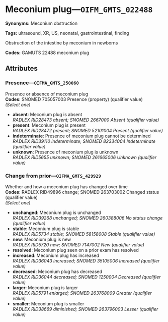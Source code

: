 # Meconium plug—`OIFM_GMTS_022488`

**Synonyms:** Meconium obstruction

**Tags:** ultrasound, XR, US, neonatal, gastrointestinal, finding

Obstruction of the intestine by meconium in newborns

**Codes:** GAMUTS 22488 meconium plug

## Attributes

### Presence—`OIFMA_GMTS_250060`

Presence or absence of meconium plug  
**Codes**: SNOMED 705057003 Presence (property) (qualifier value)  
*(Select one)*

- **absent**: Meconium plug is absent  
_RADLEX RID28473 absent; SNOMED 2667000 Absent (qualifier value)_
- **present**: Meconium plug is present  
_RADLEX RID28472 present; SNOMED 52101004 Present (qualifier value)_
- **indeterminate**: Presence of meconium plug cannot be determined  
_RADLEX RID39110 indeterminate; SNOMED 82334004 Indeterminate (qualifier value)_
- **unknown**: Presence of meconium plug is unknown  
_RADLEX RID5655 unknown; SNOMED 261665006 Unknown (qualifier value)_

### Change from prior—`OIFMA_GMTS_429929`

Whether and how a meconium plug has changed over time  
**Codes**: RADLEX RID49896 change; SNOMED 263703002 Changed status (qualifier value)  
*(Select one)*

- **unchanged**: Meconium plug is unchanged  
_RADLEX RID39268 unchanged; SNOMED 260388006 No status change (qualifier value)_
- **stable**: Meconium plug is stable  
_RADLEX RID5734 stable; SNOMED 58158008 Stable (qualifier value)_
- **new**: Meconium plug is new  
_RADLEX RID5720 new; SNOMED 7147002 New (qualifier value)_
- **resolved**: Meconium plug seen on a prior exam has resolved  
- **increased**: Meconium plug has increased  
_RADLEX RID36043 increased; SNOMED 35105006 Increased (qualifier value)_
- **decreased**: Meconium plug has decreased  
_RADLEX RID36044 decreased; SNOMED 1250004 Decreased (qualifier value)_
- **larger**: Meconium plug is larger  
_RADLEX RID5791 enlarged; SNOMED 263768009 Greater (qualifier value)_
- **smaller**: Meconium plug is smaller  
_RADLEX RID38669 diminished; SNOMED 263796003 Lesser (qualifier value)_